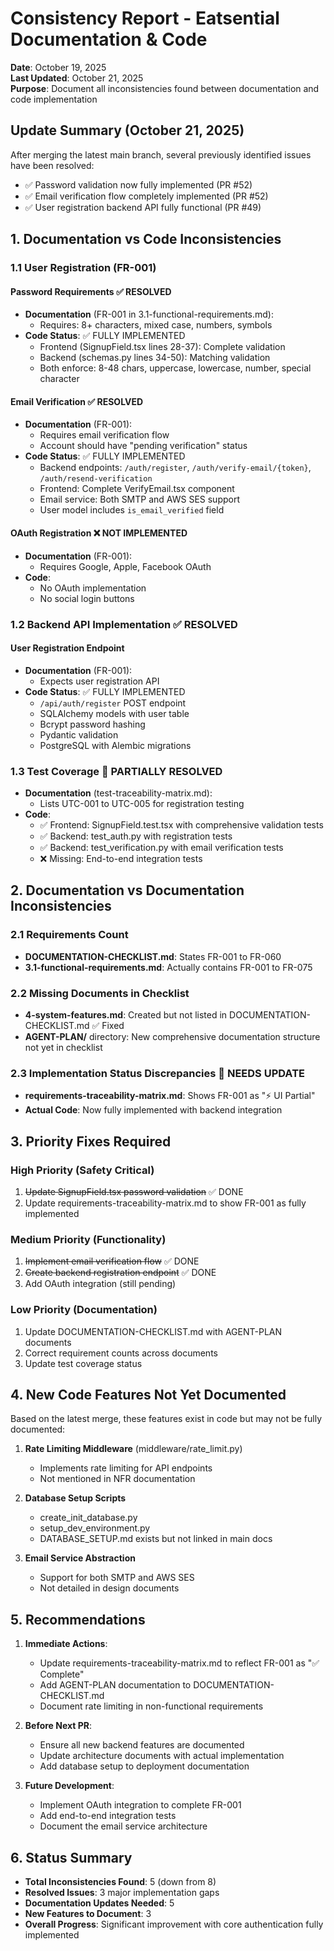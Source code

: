 # Consistency Report - Eatsential Documentation & Code

**Date**: October 19, 2025  
**Last Updated**: October 21, 2025  
**Purpose**: Document all inconsistencies found between documentation and code implementation

## Update Summary (October 21, 2025)

After merging the latest main branch, several previously identified issues have been resolved:

- ✅ Password validation now fully implemented (PR #52)
- ✅ Email verification flow completely implemented (PR #52)
- ✅ User registration backend API fully functional (PR #49)

## 1. Documentation vs Code Inconsistencies

### 1.1 User Registration (FR-001)

#### Password Requirements ✅ RESOLVED

- **Documentation** (FR-001 in 3.1-functional-requirements.md):
  - Requires: 8+ characters, mixed case, numbers, symbols
- **Code Status**: ✅ FULLY IMPLEMENTED
  - Frontend (SignupField.tsx lines 28-37): Complete validation
  - Backend (schemas.py lines 34-50): Matching validation
  - Both enforce: 8-48 chars, uppercase, lowercase, number, special character

#### Email Verification ✅ RESOLVED

- **Documentation** (FR-001):
  - Requires email verification flow
  - Account should have "pending verification" status
- **Code Status**: ✅ FULLY IMPLEMENTED
  - Backend endpoints: `/auth/register`, `/auth/verify-email/{token}`, `/auth/resend-verification`
  - Frontend: Complete VerifyEmail.tsx component
  - Email service: Both SMTP and AWS SES support
  - User model includes `is_email_verified` field

#### OAuth Registration ❌ NOT IMPLEMENTED

- **Documentation** (FR-001):
  - Requires Google, Apple, Facebook OAuth
- **Code**:
  - No OAuth implementation
  - No social login buttons

### 1.2 Backend API Implementation ✅ RESOLVED

#### User Registration Endpoint

- **Documentation** (FR-001):
  - Expects user registration API
- **Code Status**: ✅ FULLY IMPLEMENTED
  - `/api/auth/register` POST endpoint
  - SQLAlchemy models with user table
  - Bcrypt password hashing
  - Pydantic validation
  - PostgreSQL with Alembic migrations

### 1.3 Test Coverage 🔶 PARTIALLY RESOLVED

- **Documentation** (test-traceability-matrix.md):
  - Lists UTC-001 to UTC-005 for registration testing
- **Code**:
  - ✅ Frontend: SignupField.test.tsx with comprehensive validation tests
  - ✅ Backend: test_auth.py with registration tests
  - ✅ Backend: test_verification.py with email verification tests
  - ❌ Missing: End-to-end integration tests

## 2. Documentation vs Documentation Inconsistencies

### 2.1 Requirements Count

- **DOCUMENTATION-CHECKLIST.md**: States FR-001 to FR-060
- **3.1-functional-requirements.md**: Actually contains FR-001 to FR-075

### 2.2 Missing Documents in Checklist

- **4-system-features.md**: Created but not listed in DOCUMENTATION-CHECKLIST.md ✅ Fixed
- **AGENT-PLAN/** directory: New comprehensive documentation structure not yet in checklist

### 2.3 Implementation Status Discrepancies 🔶 NEEDS UPDATE

- **requirements-traceability-matrix.md**: Shows FR-001 as "⚡ UI Partial"
- **Actual Code**: Now fully implemented with backend integration

## 3. Priority Fixes Required

### High Priority (Safety Critical)

1. ~~Update SignupField.tsx password validation~~ ✅ DONE
2. Update requirements-traceability-matrix.md to show FR-001 as fully implemented

### Medium Priority (Functionality)

1. ~~Implement email verification flow~~ ✅ DONE
2. ~~Create backend registration endpoint~~ ✅ DONE
3. Add OAuth integration (still pending)

### Low Priority (Documentation)

1. Update DOCUMENTATION-CHECKLIST.md with AGENT-PLAN documents
2. Correct requirement counts across documents
3. Update test coverage status

## 4. New Code Features Not Yet Documented

Based on the latest merge, these features exist in code but may not be fully documented:

1. **Rate Limiting Middleware** (middleware/rate_limit.py)
   - Implements rate limiting for API endpoints
   - Not mentioned in NFR documentation

2. **Database Setup Scripts**
   - create_init_database.py
   - setup_dev_environment.py
   - DATABASE_SETUP.md exists but not linked in main docs

3. **Email Service Abstraction**
   - Support for both SMTP and AWS SES
   - Not detailed in design documents

## 5. Recommendations

1. **Immediate Actions**:
   - Update requirements-traceability-matrix.md to reflect FR-001 as "✅ Complete"
   - Add AGENT-PLAN documentation to DOCUMENTATION-CHECKLIST.md
   - Document rate limiting in non-functional requirements

2. **Before Next PR**:
   - Ensure all new backend features are documented
   - Update architecture documents with actual implementation
   - Add database setup to deployment documentation

3. **Future Development**:
   - Implement OAuth integration to complete FR-001
   - Add end-to-end integration tests
   - Document the email service architecture

## 6. Status Summary

- **Total Inconsistencies Found**: 5 (down from 8)
- **Resolved Issues**: 3 major implementation gaps
- **Documentation Updates Needed**: 5
- **New Features to Document**: 3
- **Overall Progress**: Significant improvement with core authentication fully implemented